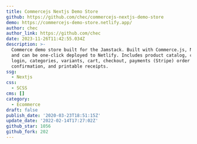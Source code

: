 ```yaml
---
title: Commercejs Nextjs Demo Store
github: https://github.com/chec/commercejs-nextjs-demo-store
demo: https://commercejs-demo-store.netlify.app/
author: chec
author_link: https://github.com/chec
date: 2023-11-26T11:42:55.034Z
description: >-
  Commerce demo store built for the Jamstack. Built with Commerce.js, Next.js,
  and can be one-click deployed to Netlify. Includes product catalog, customer
  login, categories, variants, cart, checkout, payments (Stripe) order
  confirmation, and printable receipts.
ssg:
  - Nextjs
css:
  - SCSS
cms: []
category:
  - Ecommerce
draft: false
publish_date: '2020-03-23T18:51:15Z'
update_date: '2022-02-14T17:27:02Z'
github_star: 1056
github_fork: 202
---
```

